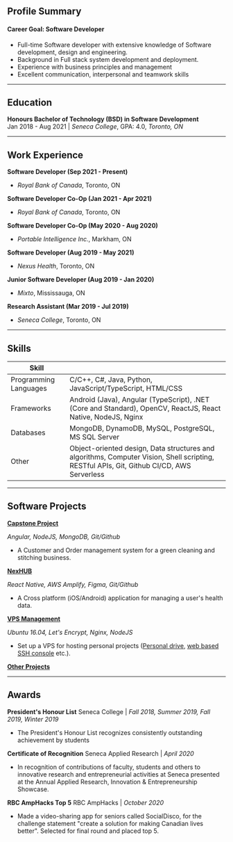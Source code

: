 ## Profile Summary
#### Career Goal: Software Developer
- Full-time Software developer with extensive knowledge of Software development, design and engineering.
- Background in Full stack system development and deployment.
- Experience with business principles and management
- Excellent communication, interpersonal and teamwork skills

---
## Education
**Honours Bachelor of Technology (BSD) in Software Development**  
Jan 2018 - Aug 2021 | _Seneca College_, GPA: 4.0, _Toronto, ON_

---
## Work Experience
**Software Developer (Sep 2021 - Present)**

 - _Royal Bank of Canada_, Toronto, ON

**Software Developer Co-Op (Jan 2021 - Apr 2021)**

 - _Royal Bank of Canada_, Toronto, ON

**Software Developer Co-Op (May 2020 - Aug 2020)**

 - _Portable Intelligence Inc._, Markham, ON

**Software Developer (Aug 2019 - May 2021)**

 - _Nexus Health_, Toronto, ON

**Junior Software Developer (Aug 2019 - Jan 2020)**

 - _Mixto_, Mississauga, ON

**Research Assistant (Mar 2019 - Jul 2019)**

 - _Seneca College_, Toronto, ON

---
## Skills

Skill ||
---|---
Programming Languages | C/C++, C#, Java, Python, JavaScript/TypeScript, HTML/CSS
Frameworks | Android (Java), Angular (TypeScript), .NET (Core and Standard), OpenCV, ReactJS, React Native, NodeJS, Nginx
Databases | MongoDB, DynamoDB, MySQL, PostgreSQL, MS SQL Server
Other | Object-oriented design, Data structures and algorithms, Computer Vision, Shell scripting, RESTful APIs, Git, Github CI/CD, AWS Serverless

---
## Software Projects

**[Capstone Project](https://github.com/arshwaraich/Store_Management_App)**

_Angular, NodeJS, MongoDB, Git/Github_

- A Customer and Order management system for a green cleaning and stitching business.

**[NexHUB](https://nexid.nexushealth.ca)**

_React Native, AWS Amplify, Figma, Git/Github_

- A Cross platform (iOS/Android) application for managing a user's health data.

**[VPS Management](#)**

_Ubuntu 16.04, Let's Encrypt, Nginx, NodeJS_

- Set up a VPS for hosting personal projects ([Personal drive](https://github.com/arshwaraich/Drive), [web based SSH console](#) etc.).  
  
**[Other Projects](https://github.com/arshwaraich)**

---
## Awards

**President's Honour List**
Seneca College | _Fall 2018, Summer 2019, Fall 2019, Winter 2019_

- The President's Honour List recognizes consistently outstanding achievement by students

**Certificate of Recognition**
Seneca Applied Research | _April 2020_

- In recognition of contributions of faculty, students and others to innovative research and entrepreneurial activities at Seneca presented at the Annual Applied Research, Innovation & Entrepreneurship Showcase.

**RBC AmpHacks Top 5**
RBC AmpHacks | _October 2020_

- Made a video-sharing app for seniors called SocialDisco, for the challenge statement "create a solution for making Canadian lives better". Selected for final round and placed top 5.

